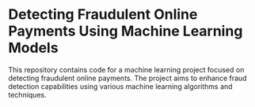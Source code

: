 # Detecting Fraudulent Online Payments Using Machine Learning Models

This repository contains code for a machine learning project focused on detecting fraudulent online payments. The project aims to enhance fraud detection capabilities using various machine learning algorithms and techniques.
